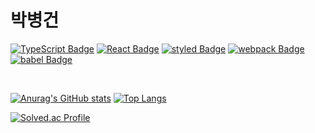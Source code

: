 # 박병건

[![TypeScript Badge](https://img.shields.io/badge/Typescript-235A97?style=flat-square&logo=Typescript&logoColor=white)]()
[![React Badge](https://img.shields.io/badge/React-61DAFB?style=flat-square&logo=React&logoColor=white)]()
[![styled Badge](https://img.shields.io/badge/Styled-DB7093?style=flat-square&logo=styled-components&logoColor=white)]()
[![webpack Badge](https://img.shields.io/badge/webpack-8DD6F9?style=flat-square&logo=webpack&logoColor=white)]()
[![babel Badge](https://img.shields.io/badge/babel-F9DC3E?style=flat-square&logo=babel&logoColor=black)]()

<br/>

[![Anurag's GitHub stats](https://github-readme-stats.vercel.app/api?username=ldldz)](https://github.com/anuraghazra/github-readme-stats) 
[![Top Langs](https://github-readme-stats.vercel.app/api/top-langs/?username=ldldz&layout=compact)](https://github.com/anuraghazra/github-readme-stats) 

[![Solved.ac Profile](http://mazassumnida.wtf/api/v2/generate_badge?boj=inu519)](https://solved.ac/inu519/)
